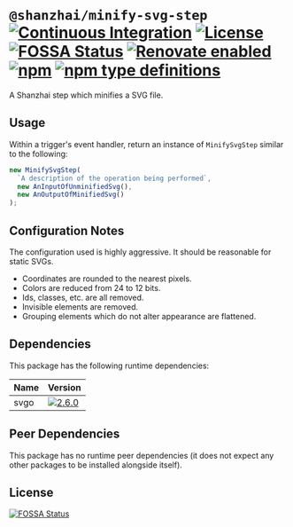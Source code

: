 # `@shanzhai/minify-svg-step` [![Continuous Integration](https://github.com/jameswilddev/shanzhai/workflows/Continuous%20Integration/badge.svg)](https://github.com/jameswilddev/shanzhai/actions) [![License](https://img.shields.io/github/license/jameswilddev/shanzhai.svg)](https://github.com/jameswilddev/shanzhai/blob/master/license) [![FOSSA Status](https://app.fossa.io/api/projects/git%2Bgithub.com%2Fjameswilddev%2Fshanzhai.svg?type=shield)](https://app.fossa.io/projects/git%2Bgithub.com%2Fjameswilddev%2Fshanzhai?ref=badge_shield) [![Renovate enabled](https://img.shields.io/badge/renovate-enabled-brightgreen.svg)](https://renovatebot.com/) [![npm](https://img.shields.io/npm/v/@shanzhai/minify-svg-step.svg)](https://www.npmjs.com/package/@shanzhai/minify-svg-step) [![npm type definitions](https://img.shields.io/npm/types/@shanzhai/minify-svg-step.svg)](https://www.npmjs.com/package/@shanzhai/minify-svg-step)

A Shanzhai step which minifies a SVG file.

## Usage

Within a trigger's event handler, return an instance of `MinifySvgStep`
similar to the following:

```typescript
new MinifySvgStep(
  `A description of the operation being performed`,
  new AnInputOfUnminifiedSvg(),
  new AnOutputOfMinifiedSvg()
);
```

## Configuration Notes

The configuration used is highly aggressive.  It should be reasonable for static
SVGs.

- Coordinates are rounded to the nearest pixels.
- Colors are reduced from 24 to 12 bits.
- Ids, classes, etc. are all removed.
- Invisible elements are removed.
- Grouping elements which do not alter appearance are flattened.

## Dependencies

This package has the following runtime dependencies:

Name | Version                                                                              
---- | -------------------------------------------------------------------------------------
svgo | [![2.6.0](https://img.shields.io/npm/v/svgo.svg)](https://www.npmjs.com/package/svgo)

## Peer Dependencies

This package has no runtime peer dependencies (it does not expect any other packages to be installed alongside itself).

## License

[![FOSSA Status](https://app.fossa.io/api/projects/git%2Bgithub.com%2Fjameswilddev%2Fshanzhai.svg?type=large)](https://app.fossa.io/projects/git%2Bgithub.com%2Fjameswilddev%2Fshanzhai?ref=badge_large)
